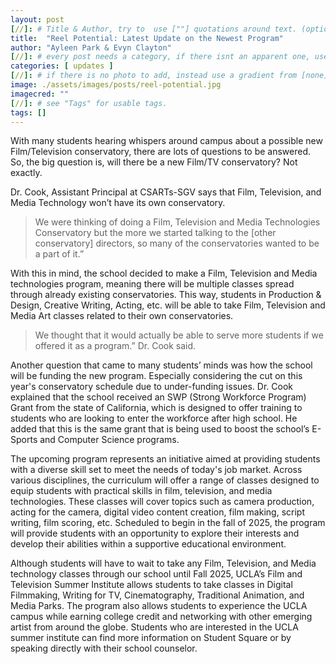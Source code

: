 ```yaml
---
layout: post
[//]: # Title & Author, try to  use [""] quotations around text. (optional, just formality).
title:  "Reel Potential: Latest Update on the Newest Program"
author: "Ayleen Park & Evyn Clayton"
[//]: # every post needs a category, if there isnt an apparent one, use [misc].
categories: [ updates ]
[//]: # if there is no photo to add, instead use a gradient from [none] folder by picking a number from 1-10. (all gradients are .jpg)
image: ./assets/images/posts/reel-potential.jpg
imagecred: ""
[//]: # see "Tags" for usable tags.
tags: []
---
```

With many students hearing whispers around campus about a possible new Film/Television conservatory, there are lots of questions to be answered. So, the big question is, will there be a new Film/TV conservatory? Not exactly. 

Dr. Cook, Assistant Principal at CSARTs-SGV says that Film, Television, and Media Technology won’t have its own conservatory. 

> We were thinking of doing a Film, Television and Media Technologies Conservatory but the more we started talking to the [other conservatory] directors, so many of the conservatories wanted to be a part of it.”

With this in mind, the school decided to make a Film, Television and Media technologies program, meaning there will be multiple classes spread through already existing conservatories. This way, students in Production & Design, Creative Writing, Acting, etc. will be able to take Film, Television and Media Art classes related to their own conservatories. 

> We thought that it would actually be able to serve more students if we offered it as a program.” Dr. Cook said. 

Another question that came to many students’ minds was how the school will be funding the new program. Especially considering the cut on this year's conservatory schedule due to under-funding issues. Dr. Cook explained that the school received an SWP (Strong Workforce Program) Grant from the state of California, which is designed to offer training to students who are looking to enter the workforce after high school. He added that this is the same grant that is being used to boost the school’s E-Sports and Computer Science programs.

The upcoming program represents an initiative aimed at providing students with a diverse skill set to meet the needs of today's job market. Across various disciplines, the curriculum will offer a range of classes designed to equip students with practical skills in film, television, and media technologies. These classes will cover topics such as camera production, acting for the camera, digital video content creation, film making, script writing, film scoring, etc. Scheduled to begin in the fall of 2025, the program will provide students with an opportunity to explore their interests and develop their abilities within a supportive educational environment. 

Although students will have to wait to take any Film, Television, and Media technology classes through our school until Fall 2025, UCLA’s Film and Television Summer Institute allows students to take classes in Digital Filmmaking, Writing for TV, Cinematography, Traditional Animation, and Media Parks. The program also allows students to experience the UCLA campus while earning college credit and networking with other emerging artist from around the globe. Students who are interested in the UCLA summer institute can find more information on Student Square or by speaking directly with their school counselor.